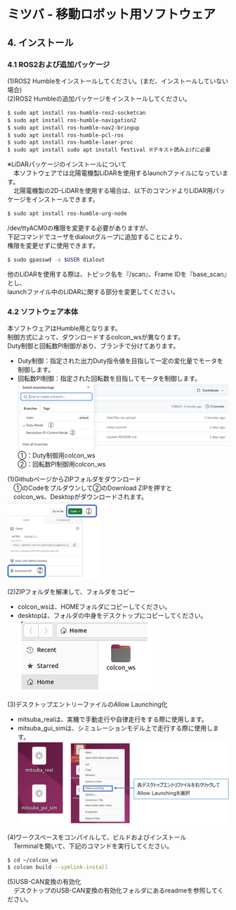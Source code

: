 # ミツバ - 移動ロボット用ソフトウェア

## 4. インストール
### 4.1 ROS2および追加パッケージ  
(1)ROS2 Humbleをインストールしてください。(まだ、インストールしていない場合)  
(2)ROS2 Humbleの追加パッケージをインストールしてください。  
```bash
$ sudo apt install ros-humble-ros2-socketcan
$ sudo apt install ros-humble-navigation2
$ sudo apt install ros-humble-nav2-bringup
$ sudo apt install ros-humble-pcl-ros
$ sudo apt install ros-humble-laser-proc
$ sudo apt install sudo apt install festival ※テキスト読み上げに必要
```  
※LiDARパッケージのインストールについて  
　本ソフトウェアでは北陽電機製LiDARを使用するlaunchファイルになっています。  
　北陽電機製の2D-LiDARを使用する場合は、以下のコマンドよりLiDAR用パッケージをインストールできます。  
```bash
$ sudo apt install ros-humble-urg-node
```  
/dev/ttyACM0の権限を変更する必要がありますが、  
下記コマンドでユーザをdialoutグループに追加することにより、  
権限を変更せずに使用できます。  
```bash
$ sudo gpasswd -a $USER dialout
```  
他のLiDARを使用する際は、トピック名を『/scan』、Frame IDを『base_scan』とし、  
launchファイル中のLiDARに関する部分を変更してください。  
### 4.2 ソフトウェア本体  
本ソフトウェアはHumble用となります。  
制御方式によって、ダウンロードするcolcon_wsが異なります。  
Duty制御と回転数PI制御があり、ブランチで分けてあります。  
* Duty制御：指定された出力Duty指令値を目指して一定の変化量でモータを制御します。
* 回転数PI制御：指定された回転数を目指してモータを制御します。  
![ソフトウェア本体1.png](ソフトウェア本体1.png)  
①：Duty制御用colcon_ws  
②：回転数PI制御用colcon_ws  

(1)GithubページからZIPフォルダをダウンロード  
　①のCodeをプルダウンして②のDownload ZIPを押すと  
　colcon_ws、Desktopがダウンロードされます。  
![ソフトウェア本体2.png](ソフトウェア本体2.png)  

(2)ZIPフォルダを解凍して、フォルダをコピー
  * colcon_wsは、HOMEフォルダにコピーしてください。  
  * desktopは、フォルダの中身をデスクトップにコピーしてください。  
![ソフトウェア本体3.png](ソフトウェア本体3.png)  

(3)デスクトップエントリーファイルのAllow Launching化
* mitsuba_realは、実機で手動走行や自律走行をする際に使用します。  
* mitsuba_gui_simは、シミュレーションモデル上で走行する際に使用します。  
![ソフトウェア本体4.png](ソフトウェア本体4.png)  

(4)ワークスペースをコンパイルして、ビルドおよびインストール  
　Terminalを開いて、下記のコマンドを実行してください。  
```bash
$ cd ~/colcon_ws
$ colcon build --symlink-install
```  
(5)USB-CAN変換の有効化  
　デスクトップのUSB-CAN変換の有効化フォルダにあるreadmeを参照してください。















